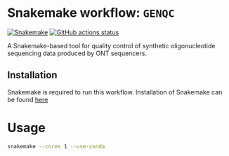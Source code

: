 # Snakemake workflow: `GENQC`

[![Snakemake](https://img.shields.io/badge/snakemake->=6.3.0-brightgreen.svg)](https://snakemake.github.io)
[![GitHub actions status](https://github.com/jsimonas/oligo-bench/workflows/Tests/badge.svg)](https://github.com/jsimonas/oligo-bench/actions?query=branch%3Amain+workflow%3ATests)


A Snakemake-based tool for quality control of synthetic oligonucleotide sequencing data produced by ONT sequencers.

## Installation

Snakemake is required to run this workflow. Installation of Snakemake can be found <a href='https://snakemake.readthedocs.io/en/stable/getting_started/installation.html'>here</a>

# Usage

```bash
snakemake --cores 1 --use-conda
```